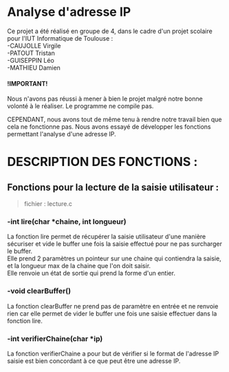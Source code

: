 # Analyse d'adresse IP
Ce projet a été réalisé en groupe de 4, dans le cadre d'un projet scolaire pour l'IUT Informatique de Toulouse :  
-CAUJOLLE Virgile  
-PATOUT Tristan  
-GUISEPPIN Léo  
-MATHIEU Damien  

#### !IMPORTANT! 
Nous n'avons pas réussi à mener à bien le projet malgré notre bonne volonté à le réaliser. Le programme ne compile pas.  

CEPENDANT, nous avons tout de même tenu à rendre notre travail bien que cela ne fonctionne pas. Nous avons essayé de développer les fonctions
permettant l'analyse d'une adresse IP.  

# DESCRIPTION DES FONCTIONS :   

## Fonctions pour la lecture de la saisie utilisateur :
> fichier : lecture.c 

### -int lire(char \*chaine, int longueur)  

La fonction lire permet de récupérer la saisie utilisateur d'une manière sécuriser et vide le buffer une fois la saisie effectué pour ne pas surcharger le buffer.  
Elle prend 2 paramètres un pointeur sur une chaine qui contiendra la saisie, et la longueur max de la chaine que l'on doit saisir.  
Elle renvoie un état de sortie qui prend la forme d'un entier.

### -void clearBuffer()

La fonction clearBuffer ne prend pas de paramètre en entrée et ne renvoie rien car elle permet de vider le buffer une fois une saisie effectuer dans la fonction lire.
  
### -int verifierChaine(char \*ip)

La fonction verifierChaine a pour but de vérifier si le format de l'adresse IP saisie est bien concordant à ce que peut être une adresse IP.

